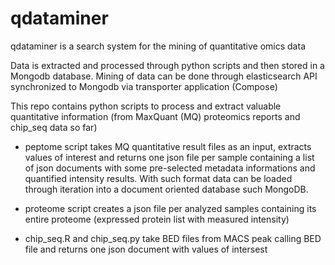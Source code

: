 # qdataminer

qdataminer is a search system for the mining of quantitative omics data

Data is extracted and processed through python scripts and then stored in a Mongodb database. Mining of data can be done through elasticsearch API synchronized to Mongodb via transporter application (Compose) 

This repo contains python scripts to process and extract valuable quantitative information (from MaxQuant (MQ) proteomics reports and chip_seq data so far)

- peptome script takes MQ quantitative result files as an input, extracts values of interest and returns one json file per sample containing a list of json documents with some pre-selected metadata informations and quantified intensity results. With such format data can be loaded through iteration into a document oriented database such MongoDB.

- proteome script creates a json file per analyzed samples containing its entire proteome (expressed protein list with measured intensity)

- chip_seq.R and chip_seq.py take BED files from MACS peak calling BED file and returns one json document with values of intersest
